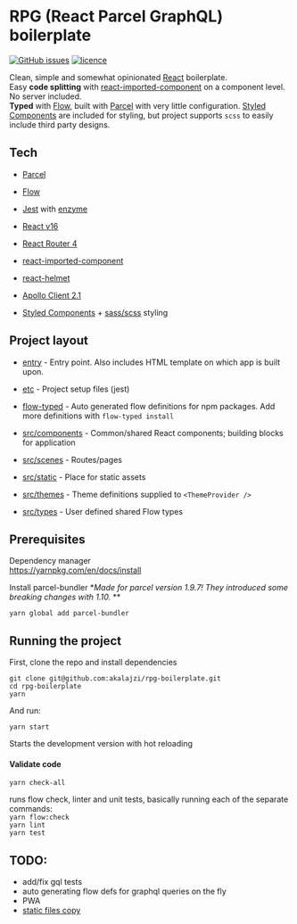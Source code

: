 # RPG (React Parcel GraphQL) boilerplate

[![GitHub issues](https://img.shields.io/github/issues/akalajzi/rpg-boilerplate.svg)](https://github.com/akalajzi/rpg-boilerplate/issues) [![licence](https://img.shields.io/badge/licence-just%20take%20it-ff69b4.svg)](https://img.shields.io/badge/licence-just%20take%20it-ff69b4.svg)

Clean, simple and somewhat opinionated [React](https://facebook.github.io/react/) boilerplate.  
Easy **code splitting** with [react-imported-component](https://www.npmjs.com/package/react-imported-component) on a component level. No server included.  
**Typed** with [Flow](https://flow.org/en/), built with [Parcel](https://parceljs.org/) with very little configuration. [Styled Components](https://www.styled-components.com/) are included for styling, but project supports `scss` to easily include third party designs.

## Tech

- [Parcel](https://parceljs.org/)

- [Flow](https://flow.org/en/)

- [Jest](https://jestjs.io/) with [enzyme](http://airbnb.io/enzyme/)

- [React v16](https://facebook.github.io/react/)
- [React Router 4](https://github.com/ReactTraining/react-router/tree/v4)
- [react-imported-component](https://www.npmjs.com/package/react-imported-component)
- [react-helmet](https://github.com/nfl/react-helmet)

- [Apollo Client 2.1](http://dev.apollodata.com/react/)

- [Styled Components](https://www.styled-components.com/) + [sass/scss](https://sass-lang.com) styling

## Project layout

- [entry](entry) - Entry point. Also includes HTML template on which app is built upon.

- [etc](etc) - Project setup files (jest)

- [flow-typed](flow-typed) - Auto generated flow definitions for npm packages. Add more definitions with `flow-typed install`

- [src/components](src/components) - Common/shared React components; building blocks for application

- [src/scenes](src/scenes) - Routes/pages

- [src/static](src/static) - Place for static assets

- [src/themes](src/themes) - Theme definitions supplied to `<ThemeProvider />`

- [src/types](src/types) - User defined shared Flow types

## Prerequisites

Dependency manager  
https://yarnpkg.com/en/docs/install

Install parcel-bundler
**Made for parcel version 1.9.7! They introduced some breaking changes with 1.10.* **
```
yarn global add parcel-bundler
```

## Running the project

First, clone the repo and install dependencies

```
git clone git@github.com:akalajzi/rpg-boilerplate.git
cd rpg-boilerplate
yarn
```

And run:

```
yarn start
```

Starts the development version with hot reloading

#### Validate code

```
yarn check-all
```

runs flow check, linter and unit tests, basically running each of the separate commands:  
`yarn flow:check`  
`yarn lint`  
`yarn test`

## TODO:

- add/fix gql tests
- auto generating flow defs for graphql queries on the fly
- PWA
- [static files copy](https://github.com/elwin013/parcel-plugin-static-files-copy)

